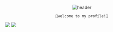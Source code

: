 <div align="center">

  ![header](https://capsule-render.vercel.app/api?type=Waving&text=dpfls27)
    
    💟welcome to my profile!💟
</div>

<img src="https://img.shields.io/badge/AdobeXD-FF61F6?style=for-the-badge&logo=AdobeXD&logoColor=white">
<img src="https://img.shields.io/badge/AdobePhotoshop-31A8FF?style=for-the-badge&logo=AdobePhotoshop&logoColor=white">
